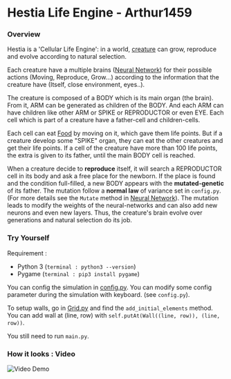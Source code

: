 # Hestia Life Engine - Arthur1459

### Overview
Hestia is a 'Cellular Life Engine': in a world, [creature](./src/Creature.py) can grow, reproduce and evolve according to natural selection.

Each creature have a multiple brains ([Neural Network](./src/Brain.py)) for their possible actions (Moving, Reproduce, Grow...) according to the information that the creature have (Itself, close environment, eyes..).

The creature is composed of a BODY which is its main organ (the brain). From it, ARM can be generated as children of the BODY. And each ARM can have children like other ARM or SPIKE or REPRODUCTOR or even EYE.
Each cell which is part of a creature have a father-cell and children-cells.

Each cell can eat [Food](./src/Environement.py) by moving on it, which gave them life points. But if a creature develop some "SPIKE" organ, they can eat the other creatures and get their life points.
If a cell of the creature have more than 100 life points, the extra is given to its father, until the main BODY cell is reached.

When a creature decide to **reproduce** itself, it will search a REPRODUCTOR cell in its body and ask a free place for the newborn.
If the place is found and the condition full-filled, a new BODY appears with the **mutated-genetic** of its father. The mutation follow a **normal law** of variance set in `config.py`. (For more details see the `Mutate` method in [Neural Network](./src/Brain.py)).
The mutation leads to modify the weights of the neural-networks and can also add new neurons and even new layers. Thus, the creature's brain evolve over generations and natural selection do its job.

### Try Yourself

Requirement :
+ Python 3  (`terminal : python3 --version`)
+ Pygame  (`terminal : pip3 install pygame`)

You can config the simulation in [config.py](./src/config.py).
You can modify some config parameter during the simulation with keyboard. (see `config.py`).

To setup walls, go in [Grid.py](./src/Grid.py) and find the `add_initial_elements` method. You can add wall at (line, row) with `self.putAt(Wall((line, row)), (line, row))`.

You still need to run `main.py`.

### How it looks : Video

![Video Demo](https://www.youtube.com/watch?v=lEb7CYoWC1o)

